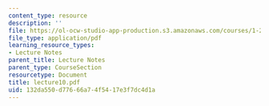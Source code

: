 ```yaml
---
content_type: resource
description: ''
file: https://ol-ocw-studio-app-production.s3.amazonaws.com/courses/1-224j-carrier-systems-fall-2003/132da550d77666a74f5417e3f7dc4d1a_lecture10.pdf
file_type: application/pdf
learning_resource_types:
- Lecture Notes
parent_title: Lecture Notes
parent_type: CourseSection
resourcetype: Document
title: lecture10.pdf
uid: 132da550-d776-66a7-4f54-17e3f7dc4d1a
---
```

